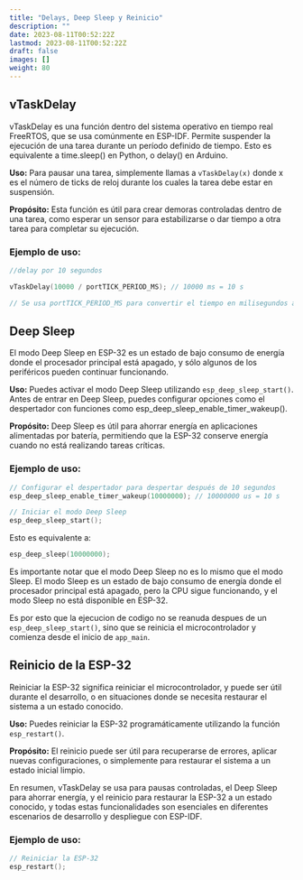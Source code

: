 ```yaml
---
title: "Delays, Deep Sleep y Reinicio"
description: ""
date: 2023-08-11T00:52:22Z
lastmod: 2023-08-11T00:52:22Z
draft: false
images: []
weight: 80
---
```




## vTaskDelay

vTaskDelay es una función dentro del sistema operativo en tiempo real FreeRTOS, que se usa comúnmente en ESP-IDF. Permite suspender la ejecución de una tarea durante un período definido de tiempo. Esto es equivalente a time.sleep() en Python, o delay() en Arduino.

**Uso:** Para pausar una tarea, simplemente llamas a `vTaskDelay(x)` donde x es el número de ticks de reloj durante los cuales la tarea debe estar en suspensión.

**Propósito:** Esta función es útil para crear demoras controladas dentro de una tarea, como esperar un sensor para estabilizarse o dar tiempo a otra tarea para completar su ejecución.

### Ejemplo de uso:

```c
//delay por 10 segundos

vTaskDelay(10000 / portTICK_PERIOD_MS); // 10000 ms = 10 s 

// Se usa portTICK_PERIOD_MS para convertir el tiempo en milisegundos a ticks de reloj
```

## Deep Sleep

El modo Deep Sleep en ESP-32 es un estado de bajo consumo de energía donde el procesador principal está apagado, y sólo algunos de los periféricos pueden continuar funcionando.

**Uso:** Puedes activar el modo Deep Sleep utilizando `esp_deep_sleep_start()`. Antes de entrar en Deep Sleep, puedes configurar opciones como el despertador con funciones como esp_deep_sleep_enable_timer_wakeup().

**Propósito:** Deep Sleep es útil para ahorrar energía en aplicaciones alimentadas por batería, permitiendo que la ESP-32 conserve energía cuando no está realizando tareas críticas.

### Ejemplo de uso:

```c
// Configurar el despertador para despertar después de 10 segundos
esp_deep_sleep_enable_timer_wakeup(10000000); // 10000000 us = 10 s

// Iniciar el modo Deep Sleep
esp_deep_sleep_start();
```

Esto es equivalente a:

```c
esp_deep_sleep(10000000);
```

Es importante notar que el modo Deep Sleep no es lo mismo que el modo Sleep. El modo Sleep es un estado de bajo consumo de energía donde el procesador principal está apagado, pero la CPU sigue funcionando, y el modo Sleep no está disponible en ESP-32.

Es por esto que la ejecucion de codigo no se reanuda despues de un `esp_deep_sleep_start()`, sino que se reinicia el microcontrolador y comienza desde el inicio de `app_main`.

## Reinicio de la ESP-32

Reiniciar la ESP-32 significa reiniciar el microcontrolador, y puede ser útil durante el desarrollo, o en situaciones donde se necesita restaurar el sistema a un estado conocido.

**Uso:** Puedes reiniciar la ESP-32 programáticamente utilizando la función `esp_restart()`.

**Propósito:** El reinicio puede ser útil para recuperarse de errores, aplicar nuevas configuraciones, o simplemente para restaurar el sistema a un estado inicial limpio.

En resumen, vTaskDelay se usa para pausas controladas, el Deep Sleep para ahorrar energía, y el reinicio para restaurar la ESP-32 a un estado conocido, y todas estas funcionalidades son esenciales en diferentes escenarios de desarrollo y despliegue con ESP-IDF.

### Ejemplo de uso:

```c
// Reiniciar la ESP-32
esp_restart();
```
